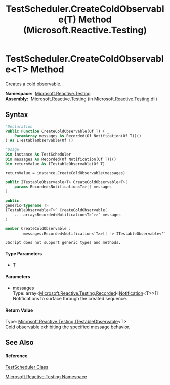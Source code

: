 ﻿---
title: TestScheduler.CreateColdObservable(T) Method  (Microsoft.Reactive.Testing)
TOCTitle: CreateColdObservable(T) Method
ms:assetid: M:Microsoft.Reactive.Testing.TestScheduler.CreateColdObservable``1(Microsoft.Reactive.Testing.Recorded{System.Reactive.Notification{``0}}[])
ms:mtpsurl: https://msdn.microsoft.com/en-us/library/Hh229343(v=VS.103)
ms:contentKeyID: 36068759
ms.date: 06/28/2011
mtps_version: v=VS.103
f1_keywords:
- Microsoft.Reactive.Testing.TestScheduler.CreateColdObservable``1
dev_langs:
- CSharp
- JScript
- VB
- FSharp
- c++
---

# TestScheduler.CreateColdObservable\<T\> Method

Creates a cold observable.

**Namespace:**  [Microsoft.Reactive.Testing](hh212009\(v=vs.103\).md)  
**Assembly:**  Microsoft.Reactive.Testing (in Microsoft.Reactive.Testing.dll)

## Syntax

``` vb
'Declaration
Public Function CreateColdObservable(Of T) ( _
    ParamArray messages As Recorded(Of Notification(Of T))() _
) As ITestableObservable(Of T)
```

``` vb
'Usage
Dim instance As TestScheduler
Dim messages As Recorded(Of Notification(Of T))()
Dim returnValue As ITestableObservable(Of T)

returnValue = instance.CreateColdObservable(messages)
```

``` csharp
public ITestableObservable<T> CreateColdObservable<T>(
    params Recorded<Notification<T>>[] messages
)
```

``` c++
public:
generic<typename T>
ITestableObservable<T>^ CreateColdObservable(
    ... array<Recorded<Notification<T>^>>^ messages
)
```

``` fsharp
member CreateColdObservable : 
        messages:Recorded<Notification<'T>>[] -> ITestableObservable<'T> 
```

``` jscript
JScript does not support generic types and methods.
```

#### Type Parameters

  - T

#### Parameters

  - messages  
    Type: array\<[Microsoft.Reactive.Testing.Recorded](hh229664\(v=vs.103\).md)\<[Notification](hh229462\(v=vs.103\).md)\<T\>\>\[\]  
    Notifications to surface through the created sequence.  

#### Return Value

Type: [Microsoft.Reactive.Testing.ITestableObservable](hh229625\(v=vs.103\).md)\<T\>  
Cold observable exhibiting the specified message behavior.  

## See Also

#### Reference

[TestScheduler Class](hh229166\(v=vs.103\).md)

[Microsoft.Reactive.Testing Namespace](hh212009\(v=vs.103\).md)

